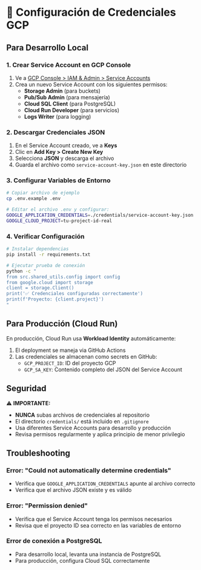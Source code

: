 # 🔐 Configuración de Credenciales GCP

## Para Desarrollo Local

### 1. Crear Service Account en GCP Console

1. Ve a [GCP Console > IAM & Admin > Service Accounts](https://console.cloud.google.com/iam-admin/serviceaccounts)
2. Crea un nuevo Service Account con los siguientes permisos:
   - **Storage Admin** (para buckets)
   - **Pub/Sub Admin** (para mensajería)
   - **Cloud SQL Client** (para PostgreSQL)
   - **Cloud Run Developer** (para servicios)
   - **Logs Writer** (para logging)

### 2. Descargar Credenciales JSON

1. En el Service Account creado, ve a **Keys**
2. Clic en **Add Key > Create New Key**
3. Selecciona **JSON** y descarga el archivo
4. Guarda el archivo como `service-account-key.json` en este directorio

### 3. Configurar Variables de Entorno

```bash
# Copiar archivo de ejemplo
cp .env.example .env

# Editar el archivo .env y configurar:
GOOGLE_APPLICATION_CREDENTIALS=./credentials/service-account-key.json
GOOGLE_CLOUD_PROJECT=tu-project-id-real
```

### 4. Verificar Configuración

```bash
# Instalar dependencias
pip install -r requirements.txt

# Ejecutar prueba de conexión
python -c "
from src.shared_utils.config import config
from google.cloud import storage
client = storage.Client()
print('✅ Credenciales configuradas correctamente')
print(f'Proyecto: {client.project}')
"
```

## Para Producción (Cloud Run)

En producción, Cloud Run usa **Workload Identity** automáticamente:

1. El deployment se maneja via GitHub Actions
2. Las credenciales se almacenan como secrets en GitHub:
   - `GCP_PROJECT_ID`: ID del proyecto GCP
   - `GCP_SA_KEY`: Contenido completo del JSON del Service Account

## Seguridad

⚠️ **IMPORTANTE:**
- **NUNCA** subas archivos de credenciales al repositorio
- El directorio `credentials/` está incluido en `.gitignore`
- Usa diferentes Service Accounts para desarrollo y producción
- Revisa permisos regularmente y aplica principio de menor privilegio

## Troubleshooting

### Error: "Could not automatically determine credentials"
- Verifica que `GOOGLE_APPLICATION_CREDENTIALS` apunte al archivo correcto
- Verifica que el archivo JSON existe y es válido

### Error: "Permission denied"
- Verifica que el Service Account tenga los permisos necesarios
- Revisa que el proyecto ID sea correcto en las variables de entorno

### Error de conexión a PostgreSQL
- Para desarrollo local, levanta una instancia de PostgreSQL
- Para producción, configura Cloud SQL correctamente
